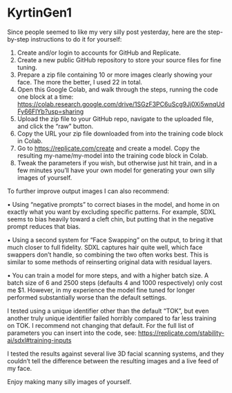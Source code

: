 # KyrtinGen1

Since people seemed to like my very silly post yesterday, here are the step-by-step instructions to do it for yourself:
1)	Create and/or login to accounts for GitHub and Replicate.
2)	Create a new public GitHub repository to store your source files for fine tuning.
3)	Prepare a zip file containing 10 or more images clearly showing your face. The more the better, I used 22 in total.
4)	Open this Google Colab, and walk through the steps, running the code one block at a time: https://colab.research.google.com/drive/1SGzF3PC6uScg9Jj0Xi5wnqUdFy66FIYb?usp=sharing
5)	Upload the zip file to your GitHub repo, navigate to the uploaded file, and click the “raw” button.
6)	Copy the URL your zip file downloaded from into the training code block in Colab.
7)	Go to https://replicate.com/create and create a model. Copy the resulting my-name/my-model into the training code block in Colab.
8)	Tweak the parameters if you wish, but otherwise just hit train, and in a few minutes you’ll have your own model for generating your own silly images of yourself.

To further improve output images I can also recommend:

•	Using “negative prompts” to correct biases in the model, and home in on exactly what you want by excluding specific patterns. For example, SDXL seems to bias heavily toward a cleft chin, but putting that in the negative prompt reduces that bias.

•	Using a second system for “Face Swapping” on the output, to bring it that much closer to full fidelity. SDXL captures hair quite well, which face swappers don’t handle, so combining the two often works best. This is similar to some methods of reinserting original data with residual layers.

•	You can train a model for more steps, and with a higher batch size. A batch size of 6 and 2500 steps (defaults 4 and 1000 respectively) only cost me $1. However, in my experience the model fine tuned for longer performed substantially worse than the default settings.

I tested using a unique identifier other than the default “TOK”, but even another truly unique identifier failed horribly compared to far less training on TOK. I recommend not changing that default. For the full list of parameters you can insert into the code, see: https://replicate.com/stability-ai/sdxl#training-inputs

I tested the results against several live 3D facial scanning systems, and they couldn’t tell the difference between the resulting images and a live feed of my face. 

Enjoy making many silly images of yourself.
